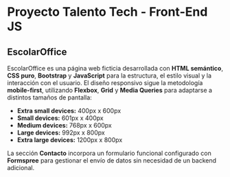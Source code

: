 # Proyecto Talento Tech - Front-End JS

## EscolarOffice 
EscolarOffice es una página web ficticia desarrollada con **HTML semántico**, **CSS puro**, **Bootstrap** y **JavaScript** para la estructura, el estilo visual y la interacción con el usuario. 
El diseño responsivo sigue la metodología **mobile-first**, utilizando **Flexbox**, **Grid** y **Media Queries** para adaptarse a distintos tamaños de pantalla:

- **Extra small devices:** 400px x 600px
- **Small devices:** 601px x 400px
- **Medium devices:** 768px x 600px
- **Large devices:** 992px x 800px
- **Extra large devices:** 1200px x 800px

La sección **Contacto** incorpora un formulario funcional configurado con **Formspree** para gestionar el envío de datos sin necesidad de un backend adicional.



